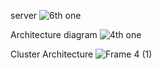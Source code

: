 server
![6th one](https://github.com/user-attachments/assets/005cc474-357d-475e-9ee9-0a6c7dc83de6)


Architecture diagram
![4th one ](https://github.com/user-attachments/assets/6100fa5c-c928-4bc2-9d99-e3130c7be536)


Cluster Architecture
![Frame 4 (1)](https://github.com/user-attachments/assets/f0e8ddaa-1ff6-47dc-9e6e-6c197cdb7d09)

